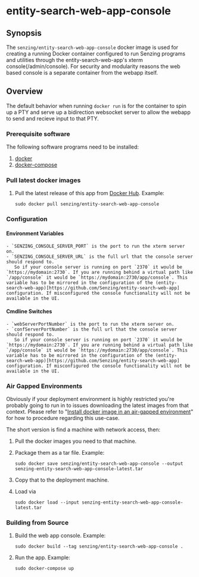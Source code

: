 # entity-search-web-app-console

## Synopsis

The `senzing/entity-search-web-app-console` docker image is used for creating
a running Docker container configured to run Senzing programs and utilities through the entity-search-web-app's xterm console(/admin/console). For security and modularity reasons the web based console is a separate container from the webapp itself.

## Overview

The default behavior when running `docker run` is for the container to spin up a PTY and serve up a bidirection websocket server to allow the webapp to send and recieve input to that PTY.

### Prerequisite software

The following software programs need to be installed:

1. [docker](https://github.com/Senzing/knowledge-base/blob/main/HOWTO/install-docker.md)
2. [docker-compose](https://github.com/Senzing/knowledge-base/blob/main/HOWTO/install-docker-compose.md)

### Pull latest docker images

1. Pull the latest release of this app from [Docker Hub](https://hub.docker.com/r/senzing/entity-search-web-app-console).
   Example:

    ```console
    sudo docker pull senzing/entity-search-web-app-console
    ```

### Configuration

#### Environment Variables

    - `SENZING_CONSOLE_SERVER_PORT` is the port to run the xterm server on.
    - `SENZING_CONSOLE_SERVER_URL` is the full url that the console server should respond to. 
       So if your console server is running on port `2370` it would be `https://mydomain:2730`. If you are running behind a virtual path like `/app/console` it would be `https://mydomain:2730/app/console`. This variable has to be mirrored in the configuration of the (entity-search-web-app)[https://github.com/Senzing/entity-search-web-app] configuration. If misconfigured the console functionality will not be available in the UI.

#### Cmdline Switches

    - `webServerPortNumber` is the port to run the xterm server on.
    - `confServerPortNumber` is the full url that the console server should respond to. 
       So if your console server is running on port `2370` it would be `https://mydomain:2730`. If you are running behind a virtual path like `/app/console` it would be `https://mydomain:2730/app/console`. This variable has to be mirrored in the configuration of the (entity-search-web-app)[https://github.com/Senzing/entity-search-web-app] configuration. If misconfigured the console functionality will not be available in the UI.

### Air Gapped Environments

Obviously if your deployment environment is highly restricted you're probably going
to run in to issues downloading the latest images from that context.
Please refer to
"[Install docker image in an air-gapped environment](https://github.com/Senzing/knowledge-base/blob/main/HOWTO/install-docker-image-in-air-gapped-enviroment.md)"
for how to procedure regarding this use-case.

The short version is find a machine with network access, then:

1. Pull the docker images you need to that machine.
2. Package them as a tar file. Example:

    ```console
    sudo docker save senzing/entity-search-web-app-console --output senzing-entity-search-web-app-console-latest.tar
    ```

3. Copy that to the deployment machine.
4. Load via

    ```console
    sudo docker load --input senzing-entity-search-web-app-console-latest.tar
    ```

### Building from Source

1. Build the web app console.
   Example:

    ```console
    sudo docker build --tag senzing/entity-search-web-app-console .
    ```

2. Run the app.
   Example:

    ```console
    sudo docker-compose up
    ```

